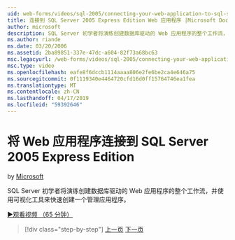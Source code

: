 ```yaml
---
uid: web-forms/videos/sql-2005/connecting-your-web-application-to-sql-server-2005-express-edition
title: 连接到 SQL Server 2005 Express Edition Web 应用程序 |Microsoft Docs
author: microsoft
description: SQL Server 初学者将演练创建数据库驱动的 Web 应用程序的整个工作流，并使用可视化工具来快速创建 administrat...
ms.author: riande
ms.date: 03/20/2006
ms.assetid: 2ba89851-337e-47dc-a604-82f73a68bc63
msc.legacyurl: /web-forms/videos/sql-2005/connecting-your-web-application-to-sql-server-2005-express-edition
msc.type: video
ms.openlocfilehash: eafe8f6dccb1114aaaa806e2fe6be2ca4e646a75
ms.sourcegitcommit: 0f1119340e4464720cfd16d0ff15764746ea1fea
ms.translationtype: MT
ms.contentlocale: zh-CN
ms.lasthandoff: 04/17/2019
ms.locfileid: "59392646"
---
```

# <a name="connecting-your-web-application-to-sql-server-2005-express-edition"></a>将 Web 应用程序连接到 SQL Server 2005 Express Edition

by [Microsoft](https://github.com/microsoft)

SQL Server 初学者将演练创建数据库驱动的 Web 应用程序的整个工作流，并使用可视化工具来快速创建一个管理应用程序。

[&#9654;观看视频 （65 分钟）](https://channel9.msdn.com/Blogs/ASP-NET-Site-Videos/connecting-your-web-application-to-sql-server-2005-express-edition)

> [!div class="step-by-step"]
> [上一页](understanding-security-and-network-connectivity.md)
> [下一页](using-sql-server-management-studio.md)
